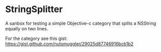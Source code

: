 # StringSplitter
A sanbox for testing a simple Objective-c category that splits a NSString equally on two lines. 

For the category see this gist:
https://gist.github.com/nutsmuggler/29025d87746916bcb1b2